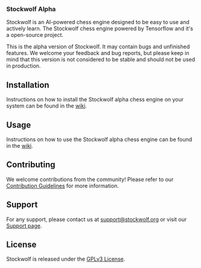 
### Stockwolf Alpha

Stockwolf is an AI-powered chess engine designed to be easy to use and actively learn. The Stockwolf chess engine powered by Tensorflow and it's a open-source project.

This is the alpha version of Stockwolf. It may contain bugs and unfinished features. We welcome your feedback and bug reports, but please keep in mind that this version is not considered to be stable and should not be used in production.

## Installation

Instructions on how to install the Stockwolf alpha chess engine on your system can be found in the [wiki](https://www.stockwolf.org/wiki/).

## Usage

Instructions on how to use the Stockwolf alpha chess engine can be found in the [wiki](https://www.stockwolf.org/wiki/).

## Contributing

We welcome contributions from the community! 
Please refer to our [Contribution Guidelines](https://www.stockwolf.org/contributing/) for more information.

## Support

For any support, please contact us at support@stockwolf.org or visit our [Support page](https://www.stockwolf.org/support/).

## License

Stockwolf is released under the [GPLv3 License](https://www.stockwolf.org/license/).

